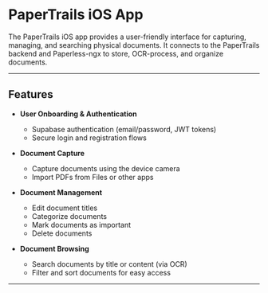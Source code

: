 # PaperTrails iOS App

The PaperTrails iOS app provides a user-friendly interface for capturing, managing, and searching physical documents. It connects to the PaperTrails backend and Paperless-ngx to store, OCR-process, and organize documents.  

---

## Features

- **User Onboarding & Authentication**
  - Supabase authentication (email/password, JWT tokens)
  - Secure login and registration flows

- **Document Capture**
  - Capture documents using the device camera
  - Import PDFs from Files or other apps

- **Document Management**
  - Edit document titles
  - Categorize documents
  - Mark documents as important
  - Delete documents

- **Document Browsing**
  - Search documents by title or content (via OCR)
  - Filter and sort documents for easy access

---
